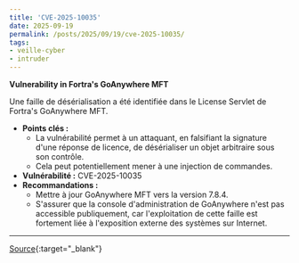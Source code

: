 ```yaml
---
title: 'CVE-2025-10035'
date: 2025-09-19
permalink: /posts/2025/09/19/cve-2025-10035/
tags:
- veille-cyber
- intruder
---
```

**Vulnerability in Fortra's GoAnywhere MFT**

Une faille de désérialisation a été identifiée dans le License Servlet de Fortra's GoAnywhere MFT.

*   **Points clés :**
    *   La vulnérabilité permet à un attaquant, en falsifiant la signature d'une réponse de licence, de désérialiser un objet arbitraire sous son contrôle.
    *   Cela peut potentiellement mener à une injection de commandes.
*   **Vulnérabilité :** CVE-2025-10035
*   **Recommandations :**
    *   Mettre à jour GoAnywhere MFT vers la version 7.8.4.
    *   S'assurer que la console d'administration de GoAnywhere n'est pas accessible publiquement, car l'exploitation de cette faille est fortement liée à l'exposition externe des systèmes sur Internet.

---
[Source](https://cvemon.intruder.io/cves/CVE-2025-10035){:target="_blank"}
